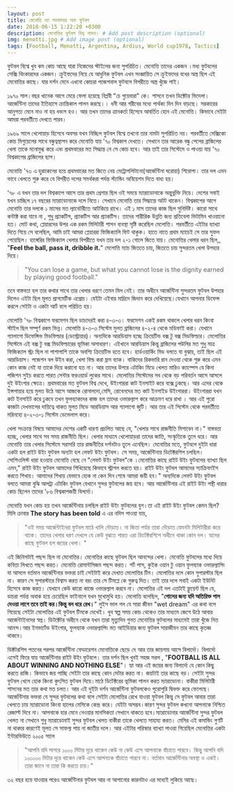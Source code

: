 ```yaml
---
layout: post
title: মেনোত্তি দ্যা গডফাদার অফ ফুটবল
date: 2018-06-15 1:22:20 +0300
description: মেনোত্তির ফুটবল বিশ্ব শাসন। # Add post description (optional)
img: menotti.jpg # Add image post (optional)
tags: [Football, Menotti, Argentina, Ardius, World cup1978, Tactics]
---
```


ফুটবল বিশ্বে খুব কম কোচ আছে যারা নিজেদের স্টাইলের জন্য সুপরিচিত। মেনোত্তি তাদের একজন ।মধ্য ফুটবলের সেক্সি থিংকারদের একজন। ক্রুইফদের নিয়ে যে আধুনিক ফুটবল এখন সংজ্ঞায়িত সে ক্রুইফদের বধের অস্ত্র ছিল এই মেনোত্তির কাছে। যার দর্শন মেনে এখনো কোচরা পজেশনাল ফুটবলে বিপরীতে অস্ত্র খুঁজে পাই।

১৯৭০ সাল।বছর খানেক আগে মেরে ফেলা হয়েছে বিপ্লবী "চে গুয়েবারা" কে। শাসনে তখন ডিক্টেটর ভিদেলা। আর্জেন্টিনা তাদের ইতিহাসে ক্রান্তিকাল পালন করছে।। ধনী আর গরীবের মধ্যে পার্থক্য দিন দিন বাড়ছে। সরকারের আনুগত্য মেনে নাও না হয় ধবংস হও। আর তখন তাদের ত্রানকর্তা হিসেবে আবর্তিত হোন এই মেনোত্তি। কিভাবে সেইটা আমরা পরবর্তীতে দেখতে পারব।

১৯৬৯ সালে খেলোয়াড় হিসেবে অবসর যখন নিচ্ছিল ফুটবল বিশ্বে তখনো তার নামটা সুপরিচিত নয়। পরবর্তীতে মেক্সিকো কোচ মিগুয়েলের সাথে বন্ধুত্বস্থাপন করে মেনোত্তি যায় '৭০ বিশ্বকাপ দেখতে। সেখানে তার আরেক বন্ধু পেলের ব্রাজিলের খেলা তাকে মনোমুগ্ধ করে এবং প্রথমবারের মত সিদ্ধান্ত নে সে কোচ হবে। আর তাই তার সিস্টেমে ও পাওয়া যায় '৭০ বিশ্বকাপের ব্রাজিলের ছাপ।

মেনোত্তি '৭৩ এ হুরাকেনের হয়ে প্রথমবারের মত জিতে নেয় মেট্রোপলিটানো(আর্জেন্টিনা ঘরোয়া) শিরোপা। তার দল এমন ভাবে খেলতে শুরু করে যে বিপরীত দলের সমর্থকরা পর্যন্ত স্ট্যান্ডিং অবিয়েশন দিতে বাধ্য হয়।

'৭৮ এ যখন তার দল বিশ্বকাপে আসে তার প্রথম প্রেশার ছিল ওই সময়ে ম্যারাডোনাকে অন্তুর্ভুক্তি নিয়ে। দেশের সবাই যখন চাচ্ছিল ১৭ বছরের ম্যারাডোনাকে দলে নিতে। সেখানে মেনোত্তি তার সিদ্ধান্তে অটট থাকেন। বিশ্বকাপের আগে মেনোত্তি তার দলকে ১ মাসের মত ল্যাবেটরীতে আটকিয়ে রাখে। এই ১ মাস তাদের কাজ ছিল সুনির্দিষ্ট। কারো সাথে কন্টাক্ট করা যাবে না , শুধু প্র্যাকটিস, প্র্যাকটিস আর প্র্যাকটিস। তাদের শারীরিক উন্নতি জন্য প্রতিবেলা ভিটামিন খাওয়ানো হত। মোট কথা, প্লেয়ারদের উপর এক রকম মিলিটারী শাসন ব্যবস্থা সৃষ্টি করেছিল মেলোত্তি। পরবর্তীতে এইটার ব্যাখ্যা দিতে গিয়ে সে বলেছিল, আমি চাই আমরা প্লেয়াররা ফিজিক্যালি ফিট থাকুক। হাতে নাতে প্রথম ম্যাচেই সে তার সুফল পেয়েছিল। হাঙ্গেরির ফিজিক্যাল খেলার বিপরীতে যখন তার দল ২-১ গোলে জিতে যায়। মেনোত্তির খেলার ধরন ছিল,, "**Feel the ball, pass it, dribble it.**" মেলোত্তি ম্যাচ জিততে চায়, জিততে চায় সুন্দরতম খেলা উপহার দিয়ে।

>"You can lose a game, but what you cannot lose is the dignity earned by playing good football."

তবে বাস্তবতা হল তার কথার সাথে তার খেলার ধরণে তেমন মিল নেই। তার অধীনে আর্জেন্টিনা সুন্দরতম ফুটবল উপহার দিলেও এইটা ছিল মূলত প্রাগমেটিক এপ্রোচ। যেইটা এইবার মাদ্রিদে জিদান করে দেখিয়েছে।যেখানে আপনার ডিফেন্স করলে সেইটা ও একটা আর্ট বলে পরিচিত হয়।

মেলোত্তি '৭৮ বিশ্বকাপে ফরমেশন ছিল ডাচদেরই করা ৪-৩-৩। ফরমেশন একই রকম থাকলে খেলার ধরন কিংবা স্টাইল ছিল সম্পূর্ণ রকম ভিন্ন। মেলোত্তি ৪-৩-৩ সিস্টেম মুলত ব্রাজিলের ৪-২-৪ থেকে মডিফাই করা। যেখানে গ্যালাগো ডিফেন্সিভ মিডফিল্ডার (ডেস্ট্রোয়ার)। অন্যদিকে আরডিয়াস হচ্ছে ক্রিয়েটিভ বক্স টু বক্স মিডফিল্ডার। মেলোত্তির সিস্টেমে এই বক্স টু বক্স মিডফিল্ডারের ভূমিকা অসাধারণ। এইখানে আরডিয়াস কিন্তু ব্রাজিলের পউলির মত শুধু মাত্র ফিজিক্যাল স্ট্রং ছিল না পাশাপাশি তাকে অবশ্যি ক্রিয়েটিভ হতে হবে। হার্ডওয়ার্কিং মিড বলতে যা বুঝায়, তাই ছিল এই আরডিয়াস। পজেশন বল উইন করা, খেলা বিল্ড করা ফ্রম ব্যাক। বাকিদের রিকভারি রান দেওয়া থেকে শুরু করে এমন কোন কাজ নেই যা তাকে দিয়ে করানো হত না। আর তাদের উপরে এটাকিং মিডে খেলত মারিও ক্যাম্পেস যে কিনা পজিশন সুইচ করতে পারত সেন্টার ফরওয়ার্ড লুকের সাথে। মেলোত্তির সিস্টেমের সব থেকে বড় পরিবর্তন আসে আসলে দুই উইংগার ক্ষেত্রে। প্রথমবারের মত ফুটবল বিশ্ব দেখে, উইংগাররা কাট ইনসাইট করে বক্সে ঢুকছে। আর এদের থেকে ইন্সপায়ার হয়ে মুলত উঠে আসে আজকে রোনালদো,মেসি, রোবেনদের মত কাট ইনসাইড উইংগাররা। উইংগাররা যখন কাট ইনসাইট করে ঢুকবে তখন ফুলব্যাকদের কাজ হল তাদের ওভারল্যাপ করে আক্রমণ ধরে রাখা । আর এই পুরো কাজটা দেখভালের দায়িত্বে থাকত মুলত মিডে আরডিয়াস আর গ্যালাগো জুটি। আর তার এই সিস্টেম থেকে পরবর্তীতে মরিনহো ৪-২-৩-১ সিস্টেম ডেভেলাপ করে।

খেলা সংক্রান্ত বিষয়ে আমাদের দেশের একটি ধারণা প্রচলিত আছে যে, "খেলার সাথে রাজনীতি মিশাবেন না।" বাস্তবতা হচ্ছে, খেলার সাথে সব সময় রাজনীতি ছিল। খেলার মাধ্যমে খেলোয়াড়রা তাদের জাতি, সংস্কৃতিকে তুলে ধরে। আর মেনোত্তি তার খেলার সিস্টেমে সরাসরি তার রাজনীতির দর্শনটাও তুলে এনেছিল। মেনোত্তির মতে, ফুটবলে দুইটা ধারা একটা হল রাইট উইং ফুটবল অন্যটা হল লেফট উইং ফুটবল। সে সময়, আর্জেন্টিনায় ডিটেক্টরশিপ চলছিল। সোশিওলিস্ট ধারা হওয়ায় মেনোত্তি বেছে নে "লেফট উইং ফুটবল"কে ।মেনোত্তির কাছে রাইট উইং ফুটবলের ব্যাখ্যা ছিল এমন," রাইট উইং ফুটবল আমাদের শিখিয়েছে কিভাবে স্ট্রাগল করতে হয়। রাইট উইং ফুটবল আমাদের স্যাক্রিফাইস করতে শিখায়। আমাদের শিখায় যেভাবে হোক না কেন দিন শেষে আমরা জয়ী হব।" অন্যদিকে লেফট উইং ফুটবল বলতে আমরা বুঝি আলট্রা এটাকিং ফুটবল যেখানে সুন্দর ফুটবলের জয় হবে। আর আর্জেন্টিনার এই রাইট উইং পন্থী ধারার কোচ ছিলেন তাদের '৮৬ বিশ্বকাপজয়ী বিলর্দো।

মেনোত্তি যখন কোচ হয় তখন আর্জেন্টিনায় চলছিল রাইট উইং ফুটবলের যুগ।তা এই রাইট উইং ফুটবল কেমন ছিল? মিলি ক্রাবার **The story has been told** এ এর নদিস পাওয়া যায়,

>"ওই সময় আর্জেন্টাইনরা ফুটবল মাঠে খালি দৌড়াত। না জিতা পর্যন্ত তারা দৌড়াত যেমনটা মিলিটারীরা করে থাকে। তাদের খেলার ধরণ দেখলে যে কেউ বুঝতে পারত এরা ডিটেক্টরশিপে অধীনে থাকা কোন দল। যাদের কাছে ফুটবল হল জয়ের খেলা। "

এই জিনিসটাই পছন্দ ছিল না মেনোত্তির। মেনোত্তির কাছে ফুটবল ছিল আনন্দের খেলা। মেনোত্তি ফুটবলের মধ্যে দিয়ে কবিতা লিখতে পছন্দ করত। মেনোত্তি রোমান্টসিজম পছন্দ করত। শর্ট পাস, কুইক ওয়ান টু ওয়ান ফুলব্যাক ওভারল্যাপিং যা আসলে বর্তমান আর্জেন্টিনার ভক্তরা চাই সেইটাই করে দেখাত মেলোত্তির টিম। মেলোত্তির দলে কোন সুপারস্টার ছিল না। কারণ সে সুপারস্টারে বিশ্বাস করত না বরং তার সে টিমপ্লে কে গুরুত্ব দিত। তাই তার দলে সবাই একটা ইউনিট হিসেবে কাজ করত। যেখানে কেউ কারো কাজে ওভারল্যাপ করবে না। মেলোত্তির এই দল এতটাই ফ্লুয়েন্ট ছিল যে, ডাচরা পর্যন্ত অবাক হয়ে চেয়েছিল ফাইনালে যখন মুখোমুখি হয়। মেলোত্তি বলেছিল, "**গোলের জন্য যদি অতিরিক্ত পাস দেওয়া লাগে তবে তাই কর।কিন্তু বল ধরে রেখ।**" লুইস ভাল গল যে সারা জীবন "wet dream" এর কথা বলে গিয়েছে সেইটা মেলোত্তির এই ফুটবল টিমকে দেখেই। খুব স্বল্প সময় কোচ থেকেও তার মাধ্যমে জেগে উঠে আবার আর্জেন্টাইনদের স্বপ্ন। ডিটক্টেটর অধীনে থেকে যখন তারা মৃত্যুদিন গুনত মেনোত্তির ফুটবলের মাধ্যমেই তারা খুঁজে নিত আনন্দ।আর ইনভার্টেড উইংগার, ফুলব্যাক ওভারল্যাপিং মত আইডিয়ার জন্য ফুটবল সারাজীবন তার কাছে কৃতজ্ঞ থাকবে।

ডিক্টটরশিপ পতনের পরপর আর্জেন্টিনা ফেডারেশন মেনোত্তিকে ছেড়ে দে আর তার জায়গায় আসে বিলার্দো। বিলার্দো এসেই ফিরে যায় আর্জেন্টিনার রাইট উইং ফুটবলে। তার দর্শন ছিল খুবই সহজ সরল , "**FOOTBALL IS ALL ABOUT WINNING AND NOTHING ELSE**"। হ্যা আর এই জয়ের জন্য বিলার্দো যে কোন কিছু করতে রাজি। কিভাবে জয় পাচ্ছি সেইটা তার কাছে কোন মেটার করত না। জয়টাই তার কাছে বড়। সেইটা সুন্দর ফুটবল খেলে হোক কিংবা কুৎসিত ফুটবল দিয়ে।মাঠে ডিটেক্টরের ভূমিকা পালন করত ম্যারাডোনা। বাকীরা মিলিটারী শাসনের মত তার কথা মত চলত। আর এই দুইটা দর্শন আর্জেন্টিনা ফুটবলকেও পুরোপুরি দ্বিভক্ত করে ফেলেছে। আর্জেন্টিনার ভক্তরা যে সুন্দর ফুটবলের কথা বলে সেইটা মেলোত্তির রেখে যাওয়া ফুটবল কিন্তু সে ফুটবল আবার তারা খেলতে চায় ম্যারাডোনা কিংবা হালের মেসিকে কেন্দ্র করে। যেইটা অসম্ভব।কারণ সুন্দর ফুটবল কখনো আপনাকে নিশ্চিত রেজাল্ট দিবে না। আপনাকে হার মেনে নেওয়ার মানসিকতা সেখানে থাকতে হবে।ম্যারাডোনার আর্জেন্টিনা সুন্দর ফুটবল খেলত না সেখানে শুধু ম্যারাডোনাই সুন্দর ফুটবল খেলত বাকীরা তাকে খেলতে সাহায্য করত। মেসির এই কমান্ডিং গুণটি না থাকার কারণেই মূলত সে সাফল্য পায় না জাতীয় দলে। আর এইটার পরিস্কার ব্যাখ্যা পাওয়া গিয়েছিল মেনোত্তির একটা ইন্টারভিউতে ২০০৫ সালে

>"আপনি যদি সাগরে ১০০০ মিটার দূরে থাকেন কেউ না কেউ এসে আপনাকে বাঁচাতে পারবে। কিন্তু আপনি যদি ১০০০০০ মিটার দূরে থাকেন কেউ এসে আপনাকে বাঁচাতে পারবে না। বর্তমান আর্জেন্টিনার অবস্থা ও একই। তারা জানে না তারা কি করতে চায়।"

৩২ বছর হয়ে যাওয়ার পরেও আর্জেন্টিনার ফুটবল আর না আগানোর কারনটাও এর মধ্যেই লুকিয়ে আছে।
